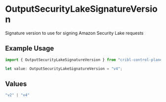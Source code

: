 # OutputSecurityLakeSignatureVersion

Signature version to use for signing Amazon Security Lake requests

## Example Usage

```typescript
import { OutputSecurityLakeSignatureVersion } from "cribl-control-plane/models";

let value: OutputSecurityLakeSignatureVersion = "v4";
```

## Values

```typescript
"v2" | "v4"
```